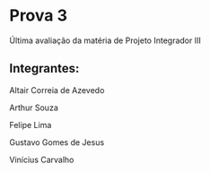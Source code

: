 # Prova 3
Última avaliação da matéria de Projeto Integrador III
## Integrantes:


Altair Correia de Azevedo


Arthur Souza

Felipe Lima

Gustavo Gomes de Jesus

Vinícius Carvalho